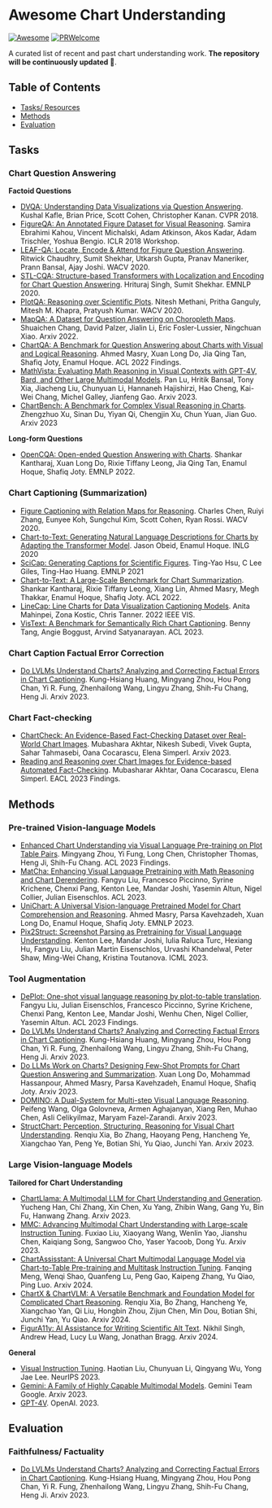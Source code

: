 # Awesome Chart Understanding

[![Awesome](https://cdn.rawgit.com/sindresorhus/awesome/d7305f38d29fed78fa85652e3a63e154dd8e8829/media/badge.svg)](https://github.com/sindresorhus/awesome)
[![PRWelcome](https://img.shields.io/badge/PRs-Welcome-red)](https://img.shields.io/badge/PRs-Welcome-red)

A curated list of recent and past chart understanding work. **The repository will be continuously updated 📝**.


## Table of Contents 
*  [Tasks/ Resources](#tasks)
*  [Methods](#methods)
*  [Evaluation](#evaluation)


## Tasks

### Chart Question Answering 

**Factoid Questions**

- [DVQA: Understanding Data Visualizations via Question Answering](https://openaccess.thecvf.com/content_cvpr_2018/papers/Kafle_DVQA_Understanding_Data_CVPR_2018_paper.pdf). Kushal Kafle, Brian Price, Scott Cohen, Christopher Kanan. CVPR 2018.
- [FigureQA: An Annotated Figure Dataset for Visual Reasoning](https://arxiv.org/abs/1710.07300). Samira Ebrahimi Kahou, Vincent Michalski, Adam Atkinson, Akos Kadar, Adam Trischler, Yoshua Bengio. ICLR 2018 Workshop.
- [LEAF-QA: Locate, Encode & Attend for Figure Question Answering](https://openaccess.thecvf.com/content_WACV_2020/papers/Chaudhry_LEAF-QA_Locate_Encode__Attend_for_Figure_Question_Answering_WACV_2020_paper.pdf). Ritwick Chaudhry, Sumit Shekhar, Utkarsh Gupta, Pranav Maneriker, Prann Bansal, Ajay Joshi. WACV 2020.
- [STL-CQA: Structure-based Transformers with Localization and Encoding for Chart Question Answering](https://aclanthology.org/2020.emnlp-main.264/). Hrituraj Singh, Sumit Shekhar. EMNLP 2020.
- [PlotQA: Reasoning over Scientific Plots](https://arxiv.org/abs/1909.00997). Nitesh Methani, Pritha Ganguly, Mitesh M. Khapra, Pratyush Kumar. WACV 2020.
- [MapQA: A Dataset for Question Answering on Choropleth Maps](https://arxiv.org/abs/2211.08545). Shuaichen Chang, David Palzer, Jialin Li, Eric Fosler-Lussier, Ningchuan Xiao. Arxiv 2022.
- [ChartQA: A Benchmark for Question Answering about Charts with Visual and Logical Reasoning](https://aclanthology.org/2022.findings-acl.177/). Ahmed Masry, Xuan Long Do, Jia Qing Tan, Shafiq Joty, Enamul Hoque. ACL 2022 Findings.
- [MathVista: Evaluating Math Reasoning in Visual Contexts with GPT-4V, Bard, and Other Large Multimodal Models](https://arxiv.org/abs/2310.02255). Pan Lu, Hritik Bansal, Tony Xia, Jiacheng Liu, Chunyuan Li, Hannaneh Hajishirzi, Hao Cheng, Kai-Wei Chang, Michel Galley, Jianfeng Gao. Arxiv 2023.
- [ChartBench: A Benchmark for Complex Visual Reasoning in Charts](https://arxiv.org/abs/2312.15915). Zhengzhuo Xu, Sinan Du, Yiyan Qi, Chengjin Xu, Chun Yuan, Jian Guo. Arxiv 2023



**Long-form Questions**  

- [OpenCQA: Open-ended Question Answering with Charts](https://aclanthology.org/2022.emnlp-main.811/). Shankar Kantharaj, Xuan Long Do, Rixie Tiffany Leong, Jia Qing Tan, Enamul Hoque, Shafiq Joty. EMNLP 2022.

### Chart Captioning (Summarization)

- [Figure Captioning with Relation Maps for Reasoning](https://openaccess.thecvf.com/content_WACV_2020/papers/Chen_Figure_Captioning_with_Relation_Maps_for_Reasoning_WACV_2020_paper.pdf). Charles Chen, Ruiyi Zhang, Eunyee Koh, Sungchul Kim, Scott Cohen, Ryan Rossi. WACV 2020.
- [Chart-to-Text: Generating Natural Language Descriptions for Charts by Adapting the Transformer Model](https://aclanthology.org/2020.inlg-1.20/). Jason Obeid, Enamul Hoque. INLG 2020
- [SciCap: Generating Captions for Scientific Figures](https://aclanthology.org/2021.findings-emnlp.277/). Ting-Yao Hsu, C Lee Giles, Ting-Hao Huang. EMNLP 2021
- [Chart-to-Text: A Large-Scale Benchmark for Chart Summarization](https://aclanthology.org/2022.acl-long.277/). Shankar Kantharaj, Rixie Tiffany Leong, Xiang Lin, Ahmed Masry, Megh Thakkar, Enamul Hoque, Shafiq Joty. ACL 2022.
- [LineCap: Line Charts for Data Visualization Captioning Models](https://ieeexplore.ieee.org/abstract/document/9973197). Anita Mahinpei, Zona Kostic, Chris Tanner. 2022 IEEE VIS.
- [VisText: A Benchmark for Semantically Rich Chart Captioning](https://aclanthology.org/2023.acl-long.401/). Benny Tang, Angie Boggust, Arvind Satyanarayan. ACL 2023.

### Chart Caption Factual Error Correction

- [Do LVLMs Understand Charts? Analyzing and Correcting Factual Errors in Chart Captioning](https://arxiv.org/abs/2312.10160). Kung-Hsiang Huang, Mingyang Zhou, Hou Pong Chan, Yi R. Fung, Zhenhailong Wang, Lingyu Zhang, Shih-Fu Chang, Heng Ji. Arxiv 2023.


### Chart Fact-checking

- [ChartCheck: An Evidence-Based Fact-Checking Dataset over Real-World Chart Images](https://arxiv.org/abs/2311.07453). Mubashara Akhtar, Nikesh Subedi, Vivek Gupta, Sahar Tahmasebi, Oana Cocarascu, Elena Simperl. Arxiv 2023.
- [Reading and Reasoning over Chart Images for Evidence-based Automated Fact-Checking](https://arxiv.org/abs/2301.11843). Mubasharar Akhtar, Oana Cocarascu, Elena Simperl. EACL 2023 Findings.
  
## Methods

### Pre-trained Vision-language Models

- [Enhanced Chart Understanding via Visual Language Pre-training on Plot Table Pairs](https://aclanthology.org/2023.findings-acl.85/). Mingyang Zhou, Yi Fung, Long Chen, Christopher Thomas, Heng Ji, Shih-Fu Chang. ACL 2023 Findings.
- [MatCha: Enhancing Visual Language Pretraining with Math Reasoning and Chart Derendering](https://aclanthology.org/2023.acl-long.714/). Fangyu Liu, Francesco Piccinno, Syrine Krichene, Chenxi Pang, Kenton Lee, Mandar Joshi, Yasemin Altun, Nigel Collier, Julian Eisenschlos. ACL 2023.
- [UniChart: A Universal Vision-language Pretrained Model for Chart Comprehension and Reasoning](https://aclanthology.org/2023.emnlp-main.906/). Ahmed Masry, Parsa Kavehzadeh, Xuan Long Do, Enamul Hoque, Shafiq Joty. EMNLP 2023.
- [Pix2Struct: Screenshot Parsing as Pretraining for Visual Language Understanding](https://proceedings.mlr.press/v202/lee23g/lee23g.pdf). Kenton Lee, Mandar Joshi, Iulia Raluca Turc, Hexiang Hu, Fangyu Liu, Julian Martin Eisenschlos, Urvashi Khandelwal, Peter Shaw, Ming-Wei Chang, Kristina Toutanova. ICML 2023.

### Tool Augmentation
- [DePlot: One-shot visual language reasoning by plot-to-table translation](https://aclanthology.org/2023.findings-acl.660/). Fangyu Liu, Julian Eisenschlos, Francesco Piccinno, Syrine Krichene, Chenxi Pang, Kenton Lee, Mandar Joshi, Wenhu Chen, Nigel Collier, Yasemin Altun. ACL 2023 Findings.
- [Do LVLMs Understand Charts? Analyzing and Correcting Factual Errors in Chart Captioning](https://arxiv.org/abs/2312.10160). Kung-Hsiang Huang, Mingyang Zhou, Hou Pong Chan, Yi R. Fung, Zhenhailong Wang, Lingyu Zhang, Shih-Fu Chang, Heng Ji. Arxiv 2023.
- [Do LLMs Work on Charts? Designing Few-Shot Prompts for Chart Question Answering and Summarization](https://arxiv.org/abs/2312.10610). Xuan Long Do, Mohammad Hassanpour, Ahmed Masry, Parsa Kavehzadeh, Enamul Hoque, Shafiq Joty. Arxiv 2023.
- [DOMINO: A Dual-System for Multi-step Visual Language Reasoning](https://arxiv.org/abs/2310.02804). Peifeng Wang, Olga Golovneva, Armen Aghajanyan, Xiang Ren, Muhao Chen, Asli Celikyilmaz, Maryam Fazel-Zarandi. Arxiv 2023. 
- [StructChart: Perception, Structuring, Reasoning for Visual Chart Understanding](https://arxiv.org/abs/2309.11268). Renqiu Xia, Bo Zhang, Haoyang Peng, Hancheng Ye, Xiangchao Yan, Peng Ye, Botian Shi, Yu Qiao, Junchi Yan. Arxiv 2023.


### Large Vision-language Models 

**Tailored for Chart Understanding** 
- [ChartLlama: A Multimodal LLM for Chart Understanding and Generation](https://arxiv.org/abs/2311.16483). Yucheng Han, Chi Zhang, Xin Chen, Xu Yang, Zhibin Wang, Gang Yu, Bin Fu, Hanwang Zhang. Arxiv 2023.
- [MMC: Advancing Multimodal Chart Understanding with Large-scale Instruction Tuning](https://arxiv.org/abs/2311.10774). Fuxiao Liu, Xiaoyang Wang, Wenlin Yao, Jianshu Chen, Kaiqiang Song, Sangwoo Cho, Yaser Yacoob, Dong Yu. Arxiv 2023.
- [ChartAssisstant: A Universal Chart Multimodal Language Model via Chart-to-Table Pre-training and Multitask Instruction Tuning](https://arxiv.org/abs/2401.02384). Fanqing Meng, Wenqi Shao, Quanfeng Lu, Peng Gao, Kaipeng Zhang, Yu Qiao, Ping Luo. Arxiv 2024.
- [ChartX & ChartVLM: A Versatile Benchmark and Foundation Model for Complicated Chart Reasoning](https://arxiv.org/abs/2402.12185). Renqiu Xia, Bo Zhang, Hancheng Ye, Xiangchao Yan, Qi Liu, Hongbin Zhou, Zijun Chen, Min Dou, Botian Shi, Junchi Yan, Yu Qiao. Arxiv 2024.
- [FigurA11y: AI Assistance for Writing Scientific Alt Text](https://www.llwang.net/assets/pdf/2024_singh_figura11y_iui.pdf). Nikhil Singh, Andrew Head, Lucy Lu Wang, Jonathan Bragg. Arxiv 2024.

**General**

- [Visual Instruction Tuning](https://arxiv.org/abs/2304.08485). Haotian Liu, Chunyuan Li, Qingyang Wu, Yong Jae Lee. NeurIPS 2023.
- [Gemini: A Family of Highly Capable Multimodal Models](https://arxiv.org/abs/2312.11805). Gemini Team Google. Arxiv 2023.
- [GPT-4V](https://openai.com/research/gpt-4v-system-card). OpenAI. 2023.


## Evaluation

### Faithfulness/ Factuality

- [Do LVLMs Understand Charts? Analyzing and Correcting Factual Errors in Chart Captioning](https://arxiv.org/abs/2312.10160). Kung-Hsiang Huang, Mingyang Zhou, Hou Pong Chan, Yi R. Fung, Zhenhailong Wang, Lingyu Zhang, Shih-Fu Chang, Heng Ji. Arxiv 2023.

